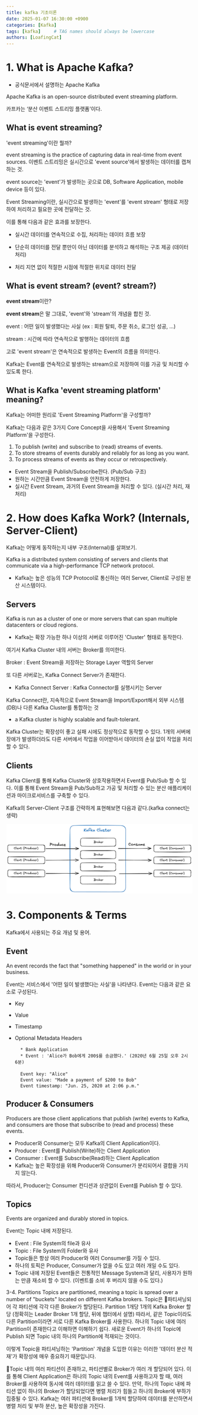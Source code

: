 ```yaml
---
title: kafka 기초이론
date: 2025-01-07 16:30:00 +0900
categories: [Kafka]
tags: [kafka]     # TAG names should always be lowercase
authors: [LoafingCat]
---
```


# 1. What is Apache Kafka?


- 공식문서에서 설명하는 Apache Kafka

Apache Kafka is an open-source distributed event streaming platform.

카프카는 ‘분산 이벤트 스트리밍 플랫폼’이다.
 

## What is event streaming?

'event streaming'이란 뭘까?

event streaming is the practice of capturing data in real-time from event sources.
이벤트 스트리밍은 실시간으로 'event source'에서 발생하는 데이터를 캡쳐하는 것.

event source는 'event'가 발생하는 곳으로 DB, Software Application, mobile device 등이 있다.

Event Streaming이란, 실시간으로 발생하는 'event'를 'event stream' 형태로 저장하여 처리하고 필요한 곳에 전달하는 것.

 

이를 통해 다음과 같은 효과를 보장한다.

- 실시간 데이터를 연속적으로 수집, 처리하는 데이터 흐름 보장

- 단순히 데이터를 전달 뿐만이 아닌 데이터를 분석하고 해석하는 구조 제공 (데이터 처리)

- 처리 지연 없이 적절한 시점에 적절한 위치로 데이터 전달
 

## What is event stream? (event? stream?)

**event stream**이란?

**event stream**은 말 그대로, 'event'와 'stream'의 개념을 합친 것.

event : 어떤 일이 발생했다는 사실 (ex : 회원 탈퇴, 주문 취소, 로그인 성공, ...)

stream : 시간에 따라 연속적으로 발행하는 데이터의 흐름

고로 'event stream'은 연속적으로 발생하는 Event의 흐름을 의미한다.

 

Kafka는 Event를 연속적으로 발생하는 stream으로 저장하여 이를 가공 및 처리할 수 있도록 한다.


## What is Kafka 'event streaming platform' meaning?

Kafka는 어떠한 원리로 'Event Streaming Platform'을 구성할까?

Kafka는 다음과 같은 3가지 Core Concept을 사용해서 'Event Streaming Platform'을 구성한다.

1. To publish (write) and subscribe to (read) streams of events.
2. To store streams of events durably and reliably for as long as you want.
3. To process streams of events as they occur or retrospectively.

- Event Stream을 Publish/Subscribe한다. (Pub/Sub 구조)
- 원하는 시간만큼 Event Stream을 안전하게 저장한다.
- 실시간 Event Stream, 과거의 Event Stream을 처리할 수 있다. (실시간 처리, 재처리)

# 2. How does Kafka Work? (Internals, Server-Client)

Kafka는 어떻게 동작하는지 내부 구조(Internal)를 살펴보기.

Kafka is a distributed system consisting of servers and clients that communicate via a high-performance TCP network protocol.

- Kafka는 높은 성능의 TCP Protocol로 통신하는 여러 Server, Client로 구성된 분산 시스템이다.
 

## Servers

Kafka is run as a cluster of one or more servers that can span multiple datacenters or cloud regions. 

- Kafka는 확장 가능한 하나 이상의 서버로 이루어진 'Cluster' 형태로 동작한다.

여기서 Kafka Cluster 내의 서버는 Broker를 의미한다.

Broker : Event Stream을 저장하는 Storage Layer 역할의 Server
 

또 다른 서버로는, Kafka Connect Server가 존재한다.

- Kafka Connect Server : Kafka Connector를 실행시키는 Server

Kafka Connect란, 지속적으로 Event Stream을 Import/Export해서 외부 시스템(DB)나 다른 Kafka Cluster를 통합하는 것
 

- a Kafka cluster is highly scalable and fault-tolerant.

Kafka Cluster는 확장성이 좋고 실패 시에도 정상적으로 동작할 수 있다.
1개의 서버에 장애가 발생하더라도 다른 서버에서 작업을 이어받아서 데이터의 손실 없이 작업을 처리할 수 있다.
 

## Clients

Kafka Client를 통해 Kafka Cluster와 상호작용하면서 Event를 Pub/Sub 할 수 있다.
이를 통해 Event Stream을 Pub/Sub하고 가공 및 처리할 수 있는 분산 애플리케이션과 마이크로서비스를 구축할 수 있다.
 

Kafka의 Server-Client 구조를 간략하게 표현해보면 다음과 같다.(kafka connect는 생략)

![alt text](image-2.png)

# 3. Components & Terms

Kafka에서 사용되는 주요 개념 및 용어.

## Event

An event records the fact that "something happened" in the world or in your business.

Event는 서비스에서 '어떤 일이 발생했다는 사실'을 나타낸다.
Event는 다음과 같은 요소로 구성된다.

- Key
- Value
- Timestamp
- Optional Metadata Headers

        * Bank Application
        * Event : 'Alice가 Bob에게 200$를 송금했다.' (2020년 6월 25일 오후 2시 6분)

        Event key: "Alice"
        Event value: "Made a payment of $200 to Bob"
        Event timestamp: "Jun. 25, 2020 at 2:06 p.m."

## Producer & Consumers

Producers are those client applications that publish (write) events to Kafka, and consumers are those that subscribe to (read and process) these events.

- Producer와 Consumer는 모두 Kafka의 Client Application이다.
- Producer : Event를 Publish(Write)하는 Client Application
- Consumer : Event를 Subscribe(Read)하는 Client Application
- Kafka는 높은 확장성을 위해 Producer와 Consumer가 분리되어서 결합을 가지지 않는다.

따라서, Producer는 Consumer 컨디션과 상관없이 Event를 Publish 할 수 있다.

## Topics

Events are organized and durably stored in topics.

Event는 Topic 내에 저장된다.

- Event : File System의 file과 유사
- Topic : File System의 Folder와 유사
- Topic들은 항상 여러 Producer와 여러 Consumer를 가질 수 있다.
- 하나의 토픽은 Producer, Consumer가 없을 수도 있고 여러 개일 수도 있다.
- Topic 내에 저장된 Event들은 전통적인 Message System과 달리, 사용자가 원하는 만큼 재소비 할 수 있다. (이벤트를 소비 후 버리지 않을 수도 있다.)

3-4. Partitions
Topics are partitioned, meaning a topic is spread over a number of "buckets" located on different Kafka brokers.
Topic은 파티셔닝되어 각 파티션에 각각 다른 Broker가 할당된다.
Partition 1개당 1개의 Kafka Broker 할당 (정확히는 Leader Broker 1개 할당, 뒤에 챕터에서 설명)
따라서, 같은 Topic이라도 다른 Partition이라면 서로 다른 Kafka Broker를 사용한다.
하나의 Topic 내에 여러 Partition이 존재한다고 이해하면 이해하기 쉽다.
새로운 Event가 하나의 Topic에 Publish 되면 Topic 내의 하나의 Partition에 적재되는 것이다.

이렇게 Topic을 파티셔닝하는 'Partition' 개념을 도입한 이유는 이러한 '데이터 분산 적재'가 확장성에 매우 중요하기 때문입니다.

Topic 내의 여러 파티션이 존재하고, 파티션별로 Broker가 여러 개 할당되어 있다.
이를 통해 Client Application은 하나의 Topic 내의 Event를 사용하고자 할 때, 여러 Broker를 사용하여 동시에 여러 데이터를 읽고 쓸 수 있다.
만약, 하나의 Topic 내에 파티션 없이 하나의 Broker가 할당되었다면 병렬 처리가 힘들고 하나의 Broker에 부하가 집중될 수 있다.
Kafka는 여러 파티션에 Broker를 1개씩 할당하여 데이터를 분산하면서 병렬 처리 및 부하 분산, 높은 확장성을 가진다.